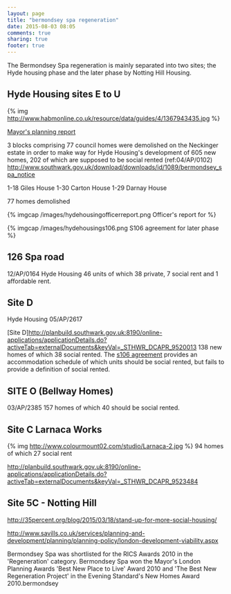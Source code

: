 ```yaml
---
layout: page
title: "bermondsey spa regeneration"
date: 2015-08-03 08:05
comments: true
sharing: true
footer: true
---
```

The Bermondsey Spa regeneration is mainly separated into two sites; the Hyde housing phase and the later phase by Notting Hill Housing.

## Hyde Housing sites E to U

{% img http://www.habmonline.co.uk/resource/data/guides/4/1367943435.jpg %}

[Mayor's planning report](http://webcache.googleusercontent.com/search?q=cache:xR4W-sYMQlwJ:legacy.london.gov.uk/mayor/planning_decisions/strategic_dev/2004/aug0204/bermondsey_spa_appendix.rtf+&cd=8&hl=en&ct=clnk&gl=uk)



3 blocks comprising 77 council homes were demolished on the Neckinger estate in order to make way for Hyde Housing's development of 605 new homes, 202 of which are supposed to be social rented (ref:04/AP/0102)
http://www.southwark.gov.uk/download/downloads/id/1089/bermondsey_spa_notice

1-18 Giles House      1-30 Carton House        1-29 Darnay House


77 homes demolished

{% imgcap /images/hydehousingofficerreport.png Officer's report for %}

{% imgcap /images/hydehousings106.png S106 agreement for later phase %}

## 126 Spa road
12/AP/0164
Hyde Housing
46 units of which 38 private, 7 social rent and 1 affordable rent.

## Site D 
Hyde Housing
05/AP/2617

[Site D]http://planbuild.southwark.gov.uk:8190/online-applications/applicationDetails.do?activeTab=externalDocuments&keyVal=_STHWR_DCAPR_9520013
138 new homes of which 38 social rented. The [s106 agreement](http://planbuild.southwark.gov.uk/documents/?GetDocument=%7b%7b%7b!ov1A%2bEO76tHjONrLVbtEug%3d%3d!%7d%7d%7d) provides an accommodation schedule of which units should be social rented, but fails to provide a definition of social rented. 

## SITE O (Bellway Homes)
03/AP/2385
157 homes of which 40 should be social rented.

## Site C Larnaca Works
{% img http://www.colourmount02.com/studio/Larnaca-2.jpg %}
94 homes of which 27 social rent

http://planbuild.southwark.gov.uk:8190/online-applications/applicationDetails.do?activeTab=externalDocuments&keyVal=_STHWR_DCAPR_9523484

## Site 5C - Notting Hill
http://35percent.org/blog/2015/03/18/stand-up-for-more-social-housing/ 






http://www.savills.co.uk/services/planning-and-development/planning/planning-policy/london-development-viability.aspx



Bermondsey Spa was shortlisted for the RICS Awards 2010 in the 'Regeneration' category. Bermondsey Spa won the Mayor's London Planning Awards 'Best New Place to Live' Award 2010 and 'The Best New Regeneration Project' in the Evening Standard's New Homes Award 2010.bermondsey
